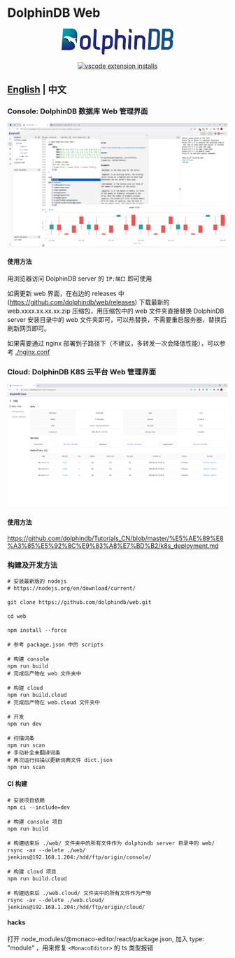# DolphinDB Web

<p align='center'>
    <img src='./console/ddb.svg' alt='DolphinDB Web' width='256'>
</p>

<p align='center'>
    <a href='https://github.com/dolphindb/api-javascript' target='_blank'>
        <img alt='vscode extension installs' src='https://img.shields.io/npm/v/dolphindb?color=brightgreen&label=api-javascript&style=flat-square' />
    </a>
</p>

## [English](./README.md) | 中文

### Console: DolphinDB 数据库 Web 管理界面
![](./console/demo.png)

#### 使用方法
用浏览器访问 DolphinDB server 的 `IP:端口` 即可使用

如需更新 web 界面，在右边的 releases 中 (https://github.com/dolphindb/web/releases) 下载最新的 web.xxxx.xx.xx.xx.zip 压缩包，用压缩包中的 web 文件夹直接替换 DolphinDB server 安装目录中的 web 文件夹即可，可以热替换，不需要重启服务器，替换后刷新网页即可。

如果需要通过 nginx 部署到子路径下（不建议，多转发一次会降低性能），可以参考 [./nginx.conf](./nginx.conf)


### Cloud: DolphinDB K8S 云平台 Web 管理界面
![](./cloud/demo.png)

#### 使用方法
https://github.com/dolphindb/Tutorials_CN/blob/master/%E5%AE%89%E8%A3%85%E5%92%8C%E9%83%A8%E7%BD%B2/k8s_deployment.md


### 构建及开发方法
```shell
# 安装最新版的 nodejs
# https://nodejs.org/en/download/current/

git clone https://github.com/dolphindb/web.git

cd web

npm install --force

# 参考 package.json 中的 scripts

# 构建 console
npm run build
# 完成后产物在 web 文件夹中

# 构建 cloud
npm run build.cloud
# 完成后产物在 web.cloud 文件夹中

# 开发
npm run dev

# 扫描词条
npm run scan
# 手动补全未翻译词条
# 再次运行扫描以更新词典文件 dict.json
npm run scan
```

#### CI 构建
```shell
# 安装项目依赖
npm ci --include=dev

# 构建 console 项目
npm run build

# 构建结束后 ./web/ 文件夹中的所有文件作为 dolphindb server 目录中的 web/
rsync -av --delete ./web/ jenkins@192.168.1.204:/hdd/ftp/origin/console/

# 构建 cloud 项目
npm run build.cloud

# 构建结束后 ./web.cloud/ 文件夹中的所有文件作为产物
rsync -av --delete ./web.cloud/ jenkins@192.168.1.204:/hdd/ftp/origin/cloud/
```


#### hacks
打开 node_modules/@monaco-editor/react/package.json, 加入 type: "module" ，用来修复 `<MonacoEditor>` 的 ts 类型报错
